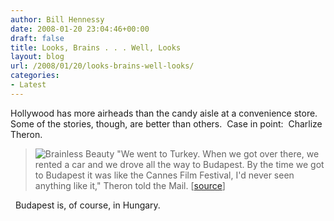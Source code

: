 ```yaml
---
author: Bill Hennessy
date: 2008-01-20 23:04:46+00:00
draft: false
title: Looks, Brains . . . Well, Looks
layout: blog
url: /2008/01/20/looks-brains-well-looks/
categories:
- Latest
---
```


Hollywood has more airheads than the candy aisle at a convenience store.  Some of the stories, though, are better than others.  Case in point:  Charlize Theron.

> ![Brainless Beauty](https://hennessysview.com/wp-content/uploads/2008/01/0_61_charlize_theron.thumbnail.jpg)
"We went to Turkey. When we got over there, we rented a car and we drove all the way to Budapest. By the time we got to Budapest it was like the Cannes Film Festival, I'd never seen anything like it," Theron told the Mail. [[source](https://www.foxnews.com/story/0,2933,324137,00.html)] 

  Budapest is, of course, in Hungary. 

